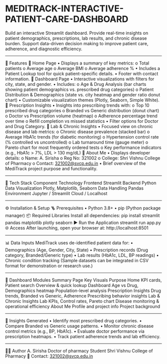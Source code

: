 # MEDITRACK-INTERACTIVE-PATIENT-CARE-DASHBOARD
Build an interactive Streamlit dashboard. Provide real-time insights on patient demographics, prescriptions, lab results, and chronic disease burden. Support data-driven decision making to improve patient care, adherence, and diagnostic efficiency.
_______________________________________
🚀 Features
🔹 Home Page
•	Displays a summary of key metrics:
o	Total patients
o	Average age
o	Average BMI
o	Average adherence %
•	Includes a Patient Lookup tool for quick patient-specific details.
•	Footer with contact information.
🔹 Dashboard Page
•	Interactive visualizations with filters for city, state, and gender.
•	Includes:
o	Age & Drug Analysis (bar charts showing patient demographics vs. prescribed drug categories)
o	Patient Distribution & Demographics (state vs. city heatmap and gender ratio donut chart)
•	Customizable visualization themes (Plotly, Seaborn, Simple White).
🔹 Prescription Insights
•	Insights into prescribing trends with:
o	Top 10 prescribed drug categories
o	Branded vs Generic distribution (donut chart)
o	Doctor vs Prescription volume (heatmap)
o	Adherence percentage trend over time
o	Refill completion vs missed statistics
•	Filter options for Doctor and Drug Category.
🔹 Lab & Chronic Insights
•	Focused view on chronic disease and lab metrics:
o	Chronic disease prevalence (stacked bar)
o	Average HbA1c trends (for diabetic monitoring)
o	Hypertension control rate (% controlled vs uncontrolled)
o	Lab turnaround time (gauge meter)
o	Pareto chart for most frequently ordered tests
o	Key performance indicators (e.g., HbA1c > 7%, LDL > 130 mg/dL)
🔹 About Me
•	Displays developer details:
o	Name: A. Sirisha
o	Reg No: 321002
o	College: Shri Vishnu College of Pharmacy
o	Contact: 321002@svcp.edu.in
•	Brief overview of the MediTrack project purpose and functionality.
________________________________________
🧰 Tech Stack
Component	Technology
Frontend	Streamlit
Backend	Python
Data Visualization	Plotly, Matplotlib, Seaborn
Data Handling	Pandas
Environment	Jupyter / Streamlit Cloud / Localhost
________________________________________
⚙️ Installation & Setup
🪜 Prerequisites
•	Python 3.8+
•	pip (Python package manager)
📦 Required Libraries
Install all dependencies:
pip install streamlit pandas matplotlib plotly seaborn
▶️ Run the Application
streamlit run app.py
🌐 Access
After launching, open your browser at:
http://localhost:8501
________________________________________
📊 Data Inputs
MediTrack uses de-identified patient data for:
•	Demographics (Age, Gender, City, State)
•	Prescription records (Drug category, Branded/Generic type)
•	Lab results (HbA1c, LDL, BP readings)
•	Chronic condition tracking
(Sample datasets can be integrated in CSV format for demonstration or research use.)
________________________________________
🧩 Dashboard Modules Summary
Page	Key Visuals	Purpose
Home	KPI cards, Patient search	Overview & quick lookup
Dashboard	Age vs Drug, Demographics heatmap	Population-level analysis
Prescription Insights	Drug trends, Branded vs Generic, Adherence	Prescribing behavior insights
Lab & Chronic Insights	Lab KPIs, Control rates, Pareto chart	Disease monitoring & operational efficiency
About Me	Profile and project info	Project background
________________________________________
🧠 Insights Generated
•	Identify most prescribed drug categories.
•	Compare Branded vs Generic usage patterns.
•	Monitor chronic disease control metrics (e.g., BP, HbA1c).
•	Evaluate doctor performance via prescription heatmaps.
•	Track patient adherence trends and lab efficiency.
________________________________________
🧑‍💻 Author
A. Sirisha
Doctor of pharmacy Student
Shri Vishnu College of Pharmacy
📧 Contact: 321002@svcp.edu.in
